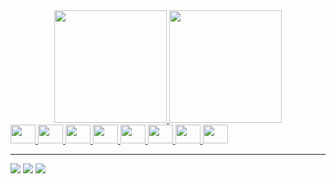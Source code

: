 
<div align="center">
  <a href="https://github.com/luhenrisouza">
  <img height="180em" src="https://github-readme-stats.vercel.app/api?username=luhenrisouza&show_icons=true&theme=dracula&include_all_commits=true&count_private=true"/>
  <img height="180em" src="https://github-readme-stats.vercel.app/api/top-langs/?username=luhenrisouza&layout=compact&langs_count=7&theme=dracula"/>
</div>
<div>
<img height="30px" width="40px" src="https://cdn.jsdelivr.net/gh/devicons/devicon/icons/html5/html5-original.svg" />
<img height="30px" width="40px" src="https://cdn.jsdelivr.net/gh/devicons/devicon/icons/css3/css3-original.svg" />
<img height="30px" width="40px" src="https://cdn.jsdelivr.net/gh/devicons/devicon/icons/javascript/javascript-original.svg" />
<img height="30px" width="40px" src="https://cdn.jsdelivr.net/gh/devicons/devicon/icons/typescript/typescript-original.svg" />     
<img height="30px" width="40px" src="https://cdn.jsdelivr.net/gh/devicons/devicon/icons/bootstrap/bootstrap-original.svg"/>
<img height="30px" width="40px" src="https://cdn.jsdelivr.net/gh/devicons/devicon/icons/php/php-original.svg">
<img height="30px" width="40px" src="https://cdn.jsdelivr.net/gh/devicons/devicon/icons/laravel/laravel-plain.svg" />    
<img  height="30px" width="40px" src="https://cdn.jsdelivr.net/gh/devicons/devicon/icons/csharp/csharp-original.svg" />
          
  
</div>         
          
<hr>
<div>
<a href="https://instagram.com/luwiz__" target="_blank"><img loading="lazy" src="https://img.shields.io/badge/-Instagram-%23E4405F?style=for-the-badge&logo=instagram&logoColor=white" target="_blank"></a>
<a href = "mailto:luizhapsouza@gmail.com"><img loading="lazy" src="https://img.shields.io/badge/Gmail-D14836?style=for-the-badge&logo=gmail&logoColor=white" target="_blank"></a>
<a href="https://www.linkedin.com/in/luiz-henrique-aparecido-de-souza-699ab91ba" target="_blank"><img loading="lazy" src="https://img.shields.io/badge/-LinkedIn-%230077B5?style=for-the-badge&logo=linkedin&logoColor=white" target="_blank"></a>   
</div>
